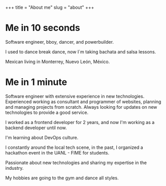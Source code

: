 +++
title = "About me"
slug = "about"
+++

# Me in 10 seconds

Software engineer, bboy, dancer, and powerbuilder.

I used to dance break dance, now I´m taking bachata and salsa lessons.

Mexican living in Monterrey, Nuevo León, México.

# Me in 1 minute

Software engineer with extensive experience in new technologies. Experienced working as consultant and programmer of websites, planning and managing projects from scratch. Always looking for updates on new technologies to provide a good service.

I worked as a frontend developer for 2 years, and now I'm working as a backend developer until now.

I'm learning about DevOps culture.

I constantly around the local tech scene, in the past, I organized a hackathon event in the UANL - FIME for students.

Passionate about new technologies and sharing my expertise in the industry.

My hobbies are going to the gym and dance all styles.